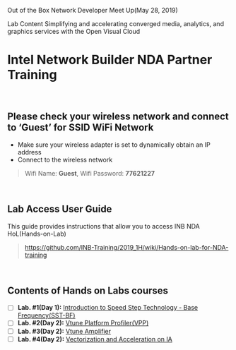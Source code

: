 Out of the Box Network Developer Meet Up(May 28, 2019)

Lab Content
Simplifying and accelerating converged media, analytics, and graphics services with the Open Visual Cloud

# Intel Network Builder NDA Partner Training

&nbsp;

## Please check your wireless network and connect to  ‘Guest’  for SSID WiFi Network
* Make sure your wireless adapter is set to dynamically obtain an IP address 
* Connect to the wireless network
> Wifi Name: **Guest**, Wifi Password: **77621227**

&nbsp;
     
## Lab Access User Guide 
This guide provides instructions that allow you to access INB NDA HoL(Hands-on-Lab)
> https://github.com/INB-Training/2019_1H/wiki/Hands-on-lab-for-NDA-training

&nbsp;

## Contents of Hands on Labs courses

- [ ] **Lab. #1(Day 1):** [Introduction to Speed Step Technology - Base Frequency(SST-BF)] 
- [ ] **Lab. #2(Day 2):** [Vtune Platform Profiler(VPP)]
- [ ] **Lab. #3(Day 2):** [Vtune Amplifier]
- [ ] **Lab. #4(Day 2):** [Vectorization and Acceleration on IA]

[Introduction to Speed Step Technology - Base Frequency(SST-BF)]: https://github.com/brianeiler/ovs-dpdk/blob/master/lab/SST-BF%20Lab%20Guide.md
[Vtune Platform Profiler(VPP)]: https://github.com/INB-Training/2019_1H/tree/master/Lab2
[Vtune Amplifier]: https://github.com/abhinavsrinet/NPGWorkshop
[Vectorization and Acceleration on IA]: https://github.com/INB-Training/2019_1H/tree/master/Lab4
